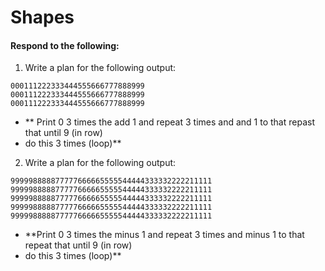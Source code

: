 # Shapes
#### Respond to the following:

1. Write a plan for the following output:
```
000111222333444555666777888999
000111222333444555666777888999
000111222333444555666777888999
```
  * ** Print 0 3 times the add 1 and repeat 3 times and and 1 to that repast that until 9 (in row)
  * do this 3 times (loop)**


2. Write a plan for the following output:
```
999998888877777666665555544444333332222211111
999998888877777666665555544444333332222211111
999998888877777666665555544444333332222211111
999998888877777666665555544444333332222211111
999998888877777666665555544444333332222211111
```
  * **Print 0 3 times the minus 1 and repeat 3 times and minus 1 to that repeat that until 9 (in row)
  * do this 3 times (loop)**
